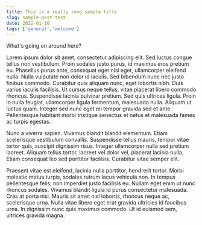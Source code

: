 ```yaml
---
title: This is a really long sample title
slug: sample-post-test
date: 2022-01-10
tags: ['general','welcome']
---
```


<!-- Excerpt Start -->
What's going on around here?
<!-- Excerpt End -->

Lorem ipsum dolor sit amet, consectetur adipiscing elit. Sed luctus congue tellus non vestibulum. Proin sodales justo purus, id maximus eros pretium eu. Phasellus purus ante, consequat eget nisi eget, ullamcorper eleifend nulla. Nulla vulputate non dolor id iaculis. Sed bibendum nunc nec justo finibus commodo. Curabitur quis aliquam nunc, eget lobortis nibh. Duis varius iaculis facilisis. Ut cursus neque tellus, vitae placerat libero commodo rhoncus. Suspendisse lacinia pulvinar pretium. Sed quis ultrices ligula. Proin in nulla feugiat, ullamcorper ligula fermentum, malesuada nulla. Aliquam ut luctus quam. Integer sed nunc eget mi tempor gravida sed et ante. Pellentesque habitant morbi tristique senectus et netus et malesuada fames ac turpis egestas.

Nunc a viverra sapien. Vivamus blandit blandit elementum. Etiam scelerisque vestibulum convallis. Suspendisse tellus mauris, tempor vitae tortor quis, suscipit dignissim risus. Integer ullamcorper nulla sed pretium laoreet. Aliquam tellus tortor, laoreet vel dolor vel, placerat lacinia nulla. Etiam consequat leo sed porttitor facilisis. Curabitur vitae semper elit.

Praesent vitae est eleifend, lacinia nulla porttitor, hendrerit tortor. Morbi molestie metus turpis, sodales rutrum lacus vehicula non. In tempus pellentesque felis, non imperdiet justo facilisis eu. Nullam eget enim ut nunc rhoncus sodales. Vivamus blandit ligula id purus consectetur malesuada. Cras at porta nisl. Mauris sit amet nisl lobortis, rhoncus neque ac, scelerisque urna. Nulla vitae libero eget erat gravida ultricies id faucibus urna. In dignissim nunc quis maximus commodo. Ut id euismod sem, ultrices gravida magna.